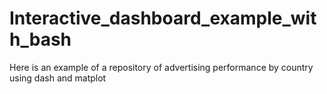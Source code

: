 # Interactive_dashboard_example_with_bash
Here is an example of a repository of advertising performance by country using dash and matplot
